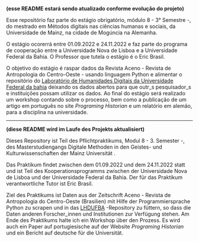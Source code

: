 **(esse README estará sendo atualizado conforme evolução do projeto)**

Esse repositório faz parte do estágio obrigatório, módulo 8 - 3° Semestre -, do mestrado em Métodos digitais nas ciências humanas e sociais, da Universidade de Mainz, na cidade de Mogúncia na Alemanha. 

O estágio ocorerrá entre 01.09.2022 e 24.11.2022 e faz parte do programa de cooperação entre a Universidade Nova de Lisboa e a Universidade Federal da Bahia. O Professor que tutela o estágio é o Eric Brasil. 

O objetivo do estágio é raspar dados da Revista Aceno - Revista de Antropologia do Centro-Oeste - usando linguagem Python e alimentar o repositório do [Laboratório de Humanidades Digitais da Universidade Federal da bahia](https://github.com/LABHDUFBA) deixando os dados abertos para que outr_s pesquisador_s e instituições possam utilizar os dados. Ao final do estágio será realizado um workshop contando sobre o processo, bem como a publicação de um artigo em português no site *Programing Historian* e um relatório em alemão, para a disciplina na universidade.

_________________________________________________________________________________________

**(diese README wird im Laufe des Projekts aktualisiert)**

Dieses Repository ist Teil des Pflichtpraktikums, Modul 8 - 3. Semester -, des Masterstudiengangs Digitale Methoden in den Geistes- und Kulturwissenschaften der Mainz Universität .

Das Praktikum findet zwischen dem 01.09.2022 und dem 24.11.2022 statt und ist Teil des Kooperationsprogramms zwischen der Universidade Nova de Lisboa und der Universidade Federal da Bahia. Der für das Praktikum verantwortliche Tutor ist Eric Brasil.

Ziel des Praktikums ist Daten aus der Zeitschrift Aceno - Revista de Antropologia do Centro-Oeste (Brasilien) mit Hilfe der Programmiersprache Python zu scrapen und in das [LHDUFBA](https://github.com/LABHDUFBA) -Repository zu füttern, so dass die Daten anderen Forscher_innen und Institutionen zur Verfügung stehen. Am Ende des Praktikums halte ich ein Workshop über den Prozess. Es wird auch ein Paper auf portugiesische auf der Website *Programing Historian* und ein Bericht auf deutsche für die Universität.
